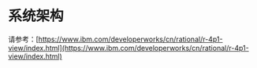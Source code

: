 # 系统架构

请参考：[https://www.ibm.com/developerworks/cn/rational/r-4p1-view/index.html](https://www.ibm.com/developerworks/cn/rational/r-4p1-view/index.html)

    

